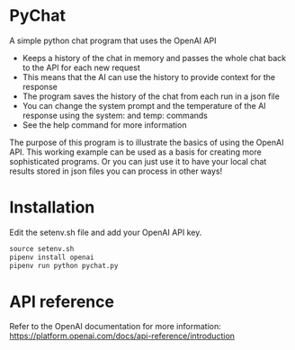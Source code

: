 # PyChat

A simple python chat program that uses the OpenAI API

- Keeps a history of the chat in memory and passes the whole chat back to the API for each new request
- This means that the AI can use the history to provide context for the response
- The program saves the history of the chat from each run in a json file
- You can change the system prompt and the temperature of the AI response using the system: and temp: commands
- See the help command for more information


The purpose of this program is to illustrate the basics of using the OpenAI API.
This working example can be used as a basis for creating more sophisticated programs.
Or you can just use it to have your local chat results stored in json files you can process in other ways!

# Installation
Edit the setenv.sh file and add your OpenAI API key.

```python
source setenv.sh
pipenv install openai
pipenv run python pychat.py
```

# API reference
Refer to the OpenAI documentation for more information:
https://platform.openai.com/docs/api-reference/introduction
